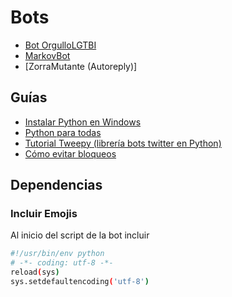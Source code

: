 # Bots

  - [Bot OrgulloLGTBI](https://github.com/gini10/akelarreciberfeminista/blob/master/bots/Bot_OrgulloLGTBI)
  - [MarkovBot](https://github.com/gini10/akelarreciberfeminista/blob/master/bots/MarkovBotCode)
  - [ZorraMutante (Autoreply)]
  
 ## Guías

- [Instalar Python en Windows](https://github.com/gini10/akelarreciberfeminista/blob/master/bots/Instalar_Python_Windows)
- [Python para todas](https://github.com/gini10/akelarreciberfeminista/blob/master/bots/Python%20para%20todos.pdf)
- [Tutorial Tweepy (librería bots twitter en Python)](https://github.com/gini10/akelarreciberfeminista/blob/master/bots/Tutorial_Tweepy.md)
- [Cómo evitar bloqueos](https://github.com/gini10/akelarreciberfeminista/blob/master/bots/evitar_bloqueos_bots_y_lecciones_aprendidas.md)

## Dependencias

### Incluir Emojis

Al inicio del script de la bot incluir
```sh
#!/usr/bin/env python
# -*- coding: utf-8 -*- 
reload(sys)
sys.setdefaultencoding('utf-8')
```


  
